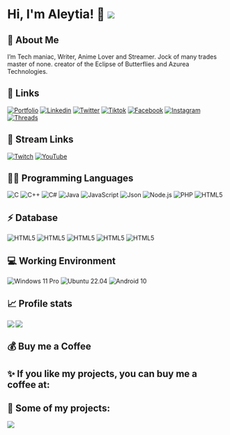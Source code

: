 
# Hi, I'm Aleytia! 👋 ![](https://komarev.com/ghpvc/?username=AleytiaFairlight&color=FF0000)

## 🚀 About Me
I’m  Tech maniac, Writer, Anime Lover and Streamer. Jock of many trades master of none. creator of the Eclipse of Butterflies and Azurea Technologies.


## 🔗 Links

[![Portfolio](https://img.shields.io/badge/my_portfolio-000?style=for-the-badge&logo=php&logoColor=red)]()
[![Linkedin](https://img.shields.io/badge/linkedin-0A66C2?style=for-the-badge&logo=linkedin&logoColor=white)](https://www.linkedin.com/company/azurea-technologies)
[![Twitter](https://img.shields.io/badge/twitter-1DA1F2?style=for-the-badge&logo=twitter&logoColor=white)](https://x.com/AleytiaFairligh)
[![Tiktok](https://img.shields.io/badge/TikTok-000000?style=for-the-badge&logo=tiktok&logoColor=white)](https://www.tiktok.com/@aleytiafairlight)
[![Facebook](https://img.shields.io/badge/Facebook-1877F2?style=for-the-badge&logo=facebook&logoColor=white)](https://www.facebook.com/AleytiaFairlight/)
[![Instagram](https://img.shields.io/badge/Instagram-E4405F?style=for-the-badge&logo=instagram&logoColor=white)](https://www.instagram.com/aleytiafairlight/)
[![Threads](https://img.shields.io/badge/Threads-000000?style=for-the-badge&logo=Threads&logoColor=white)](https://www.threads.net/@aleytiafairlight)

## 🔗 Stream Links
[![Twitch](https://img.shields.io/badge/Twitch-9146FF?style=for-the-badge&logo=twitch&logoColor=white)](https://www.twitch.tv/aleytiafairlight)
[![YouTube](https://img.shields.io/badge/YouTube-FF0000?style=for-the-badge&logo=youtube&logoColor=white)](https://www.youtube.com/channel/UC0aGKYbypPIqSMCjbXV_sqw)

## 👩‍💻 Programming Languages

![C](https://img.shields.io/badge/C-00599C?style=flat-square&logo=c&logoColor=fff)
![C++](https://img.shields.io/badge/C%2B%2B-00599C?style=flat-square&logo=c%2B%2B&logoColor=fff)
![C#](https://img.shields.io/badge/C%23-239120?style=flat-square&logo=csharp&logoColor=fff)
![Java](https://img.shields.io/badge/-Java-f80000?style=flat-square&logo=oracle&logoColor=fff)
![JavaScript](https://img.shields.io/badge/-JavaScript-f7df1e?style=flat-square&logo=JavaScript&labelColor=f7df1e&logoColor=fff)
![Json](https://img.shields.io/badge/json-5E5C5C?style=flat-square&logo=json&logoColor=white)
![Node.js](https://img.shields.io/badge/-Node.js-339933?style=flat-square&logo=Node.js&logoColor=fff)
![PHP](https://img.shields.io/badge/-PHP-777bb4?style=flat-square&logo=PHP&logoColor=fff)
![HTML5](https://img.shields.io/badge/-HTML5-e34f26?style=flat-square&logo=HTML5&logoColor=fff)

## ⚡ Database

![HTML5](https://img.shields.io/badge/MariaDB-003545?style=for-the-badge&logo=mariadb&logoColor=white)
![HTML5](https://img.shields.io/badge/MongoDB-4EA94B?style=for-the-badge&logo=mongodb&logoColor=white)
![HTML5](https://img.shields.io/badge/MySQL-005C84?style=for-the-badge&logo=mysql&logoColor=white)
![HTML5](https://img.shields.io/badge/Sqlite-003B57?style=for-the-badge&logo=sqlite&logoColor=white)
![HTML5](https://img.shields.io/badge/PostgreSQL-316192?style=for-the-badge&logo=postgresql&logoColor=white)

## 💻 Working Environment

![Windows 11 Pro](https://img.shields.io/badge/Windows%2010%20Pro-00adef?style=flat-square&logo=windows&logoColor=ffffff)
![Ubuntu 22.04](https://img.shields.io/badge/Linux_Mint%2022.04-87CF3E?style=flat-square&logo=linux-mint&logoColor=ffffff)
![Android 10](https://img.shields.io/badge/Android%2010-3DDC84?style=flat-square&logo=android&logoColor=ffffff)


## 📈 Profile stats

<img src="https://github-profile-summary-cards.vercel.app/api/cards/profile-details?username=AleytiaFairlight&layout=compact&hide=lua&theme=dracula&hide_border=true">

<img align="left" src="https://vercel-mu-hazel.vercel.app/api/top-langs/?username=AleytiaFairlight&layout=compact&hide=lua&theme=tokyonight&hide_border=true">

## 💰 Buy me a Coffee

✨ If you like my projects, you can buy me a coffee at:
 - 


## 👯 Some of my projects:

<a href="https://github.com/AleytiaFairlight/EclipseNetwork">
  <img align="left" src="https://github-readme-stats-aleytiafairlights-projects.vercel.app/api/pin/?username=AleytiaFairlight&repo=EclipseNetwork&show_owner=true&theme=tokyonight&hide_border=true" />
</a>
